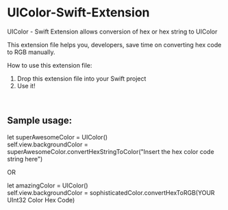 # UIColor-Swift-Extension
UIColor - Swift Extension allows conversion of hex or hex string to UIColor

This extension file helps you, developers, save time on converting hex code to RGB manually. <br>

How to use this extension file: <br>
1. Drop this extension file into your Swift project <br>
2. Use it! 

<br>
<h2>Sample usage:</h2> 

let superAwesomeColor = UIColor() <br>
self.view.backgroundColor = superAwesomeColor.convertHexStringToColor("Insert the hex color code string here") <br>

OR <br>

let amazingColor = UIColor() <br>
self.view.backgroundColor = sophisticatedColor.convertHexToRGB(YOUR UInt32 Color Hex Code)

